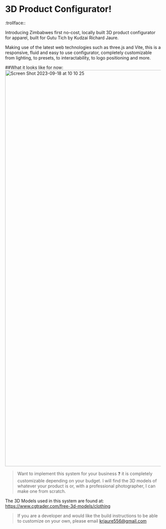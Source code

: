 # 3D Product Configurator! 

:trollface::

Introducing Zimbabwes first no-cost, locally built 3D product configurator for apparel, built for Gutu Tich by Kudzai Richard Jaure. 

Making use of the latest web technologies such as three.js and Vite, this is a responsive, fluid and easy to use configurator, completely customizable from lighting, to presets, to interactability, to logo positioning and more. 

##What it looks like for now: 
<img width="1280" alt="Screen Shot 2023-09-18 at 10 10 25" src="https://github.com/kudzaijaure-dot/GutuTich/assets/55686042/d6c5b449-41cd-4ebf-8877-a7345e0ac890">

> Want to implement this system for your business :question: it is completely customizable depending on your budget. I will find the 3D models of whatever your product is or, with a professional photographer, I can make one from scratch.

The 3D Models used in this system are found at: https://www.cgtrader.com/free-3d-models/clothing

> If you are a developer and would like the build instructions to be able to customize on your own, please email krjaure556@gmail.com

